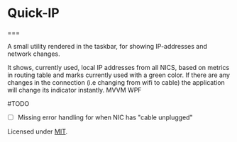 # Quick-IP
===

A small utility rendered in the taskbar, for showing IP-addresses and network changes.

It shows, currently used, local IP addresses from all NICS, based on metrics in routing table and marks currently used with a green color.
If there are any changes in the connection (i.e changing from wifi to cable) the application will change its indicator instantly.
MVVM WPF

#TODO
- [ ] Missing error handling for when NIC has "cable unplugged"

Licensed under [MIT](LICENSE).



